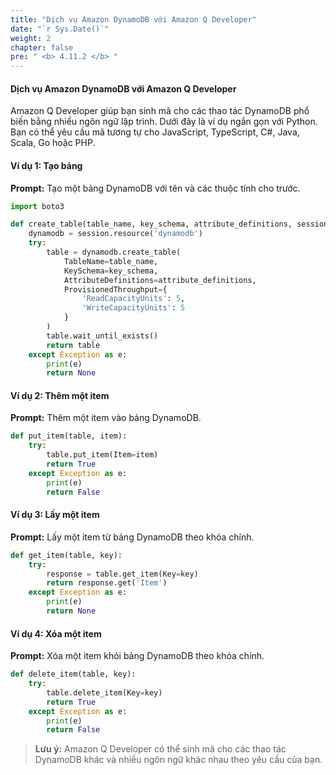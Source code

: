 ```yaml
---
title: "Dịch vụ Amazon DynamoDB với Amazon Q Developer"
date: "`r Sys.Date()`"
weight: 2
chapter: false
pre: " <b> 4.11.2 </b> "
---
```


#### Dịch vụ Amazon DynamoDB với Amazon Q Developer

Amazon Q Developer giúp bạn sinh mã cho các thao tác DynamoDB phổ biến bằng nhiều ngôn ngữ lập trình. Dưới đây là ví dụ ngắn gọn với Python. Bạn có thể yêu cầu mã tương tự cho JavaScript, TypeScript, C#, Java, Scala, Go hoặc PHP.

#### Ví dụ 1: Tạo bảng
**Prompt:**
Tạo một bảng DynamoDB với tên và các thuộc tính cho trước.

```python
import boto3

def create_table(table_name, key_schema, attribute_definitions, session):
    dynamodb = session.resource('dynamodb')
    try:
        table = dynamodb.create_table(
            TableName=table_name,
            KeySchema=key_schema,
            AttributeDefinitions=attribute_definitions,
            ProvisionedThroughput={
                'ReadCapacityUnits': 5,
                'WriteCapacityUnits': 5
            }
        )
        table.wait_until_exists()
        return table
    except Exception as e:
        print(e)
        return None
```

#### Ví dụ 2: Thêm một item
**Prompt:**
Thêm một item vào bảng DynamoDB.

```python
def put_item(table, item):
    try:
        table.put_item(Item=item)
        return True
    except Exception as e:
        print(e)
        return False
```

#### Ví dụ 3: Lấy một item
**Prompt:**
Lấy một item từ bảng DynamoDB theo khóa chính.

```python
def get_item(table, key):
    try:
        response = table.get_item(Key=key)
        return response.get('Item')
    except Exception as e:
        print(e)
        return None
```

#### Ví dụ 4: Xóa một item
**Prompt:**
Xóa một item khỏi bảng DynamoDB theo khóa chính.

```python
def delete_item(table, key):
    try:
        table.delete_item(Key=key)
        return True
    except Exception as e:
        print(e)
        return False
```

> **Lưu ý:** Amazon Q Developer có thể sinh mã cho các thao tác DynamoDB khác và nhiều ngôn ngữ khác nhau theo yêu cầu của bạn.